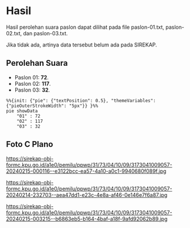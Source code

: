 # Hasil

Hasil perolehan suara paslon dapat dilihat pada file paslon-01.txt, paslon-02.txt, dan paslon-03.txt.

Jika tidak ada, artinya data tersebut belum ada pada SIREKAP.

## Perolehan Suara

 * Paslon 01: **72**.
 * Paslon 02: **117**.
 * Paslon 03: **32**.

```mermaid
%%{init: {"pie": {"textPosition": 0.5}, "themeVariables": {"pieOuterStrokeWidth": "5px"}} }%%
pie showData
    "01" : 72
    "02" : 117
    "03" : 32
```
## Foto C Plano

https://sirekap-obj-formc.kpu.go.id/a1e0/pemilu/ppwp/31/73/04/10/09/3173041009057-20240215-000116--e3122bcc-ea57-4a10-a0c1-9940680f089f.jpg

https://sirekap-obj-formc.kpu.go.id/a1e0/pemilu/ppwp/31/73/04/10/09/3173041009057-20240214-232703--aea47dd1-e23c-4e8a-af46-0e146e7f6a87.jpg

https://sirekap-obj-formc.kpu.go.id/a1e0/pemilu/ppwp/31/73/04/10/09/3173041009057-20240215-003215--b6863eb5-b164-4baf-a18f-9afd92062b89.jpg
